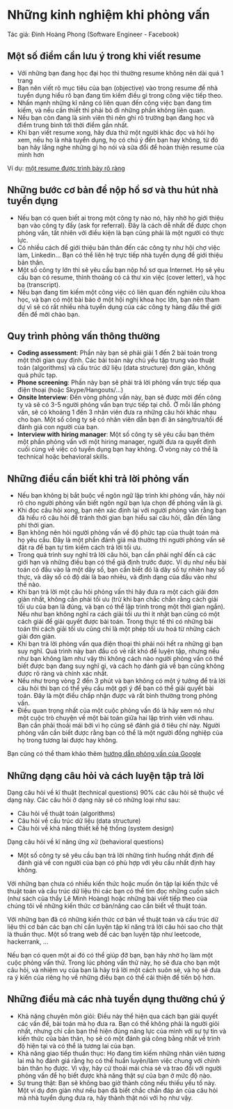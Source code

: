 Những kinh nghiệm khi phỏng vấn
===============================

Tác giả: Đinh Hoàng Phong (Software Engineer - Facebook)

[](http://vnoi.info/wiki/interview/general-experience#m%E1%BB%99t-s%E1%BB%91-%C4%91i%E1%BB%83m-c%E1%BA%A7n-l%C6%B0u-%C3%BD-trong-khi-vi%E1%BA%BFt-resume)Một số điểm cần lưu ý trong khi viết resume
----------------------------------------------------------------------------------------------------------------------------------------------------------------------------------------------------

-   Với những bạn đang học đại học thì thường resume không nên dài quá 1 trang
-   Bạn nên viết rõ mục tiêu của bạn (objective) vào trong resume để nhà tuyển dụng hiểu rõ bạn đang tìm kiếm điều gì trong công việc tiếp theo.
-   Nhấn mạnh những kĩ năng có liên quan đến công việc bạn đang tìm kiếm, và nếu cần thiết thì phải bỏ đi những phần không liên quan.
-   Nếu bạn còn đang là sinh viên thì nên ghi rõ trường bạn đang học và điểm trung bình tới thời điểm gần nhất.
-   Khi bạn viết resume xong, hãy đưa thử một người khác đọc và hỏi họ xem, nếu họ là nhà tuyển dụng, họ có chú ý đến bạn hay không, từ đó bạn hãy lắng nghe những gì họ nói và sửa đổi để hoàn thiện resume của mình hơn

Ví dụ: [một resume được trình bày rõ ràng](https://drive.google.com/file/d/0BwcTB8a10LBwdXdxOWoyRjdVNWc/view)

[](http://vnoi.info/wiki/interview/general-experience#nh%E1%BB%AFng-b%C6%B0%E1%BB%9Bc-c%C6%A1-b%E1%BA%A3n-%C4%91%E1%BB%83-n%E1%BB%99p-h%E1%BB%93-s%C6%A1-v%C3%A0-thu-h%C3%BAt-nh%C3%A0-tuy%E1%BB%83n-d%E1%BB%A5ng)Những bước cơ bản để nộp hồ sơ và thu hút nhà tuyển dụng
--------------------------------------------------------------------------------------------------------------------------------------------------------------------------------------------------------------------------------------------------------------------------

-   Nếu bạn có quen biết ai trong một công ty nào nó, hãy nhờ họ giới thiệu bạn vào công ty đấy (ask for referral). Đây là cách dễ nhất để được chọn phỏng vấn, tất nhiên với điều kiện là bạn cũng phải là một người có thực lực.
-   Có nhiều cách để giới thiệu bản thân đến các công ty như hội chợ việc làm, Linkedin... Bạn có thể liên hệ trực tiếp nhà tuyển dụng để giới thiệu bản thân.
-   Một số công ty lớn thì sẽ yêu cầu bạn nộp hồ sơ qua Internet. Họ sẽ yêu cầu bạn có resume, thỉnh thoảng có cả thư xin việc (cover letter), và học bạ (transcript).
-   Nếu bạn đang tìm kiếm một công việc có liên quan đến nghiên cứu khoa học, và bạn có một bài báo ở một hội nghị khoa học lớn, bạn nên tham dự vì sẽ có rất nhiều nhà tuyển dụng của các công ty hàng đầu thế giới đến để mời chào bạn.

[](http://vnoi.info/wiki/interview/general-experience#quy-tr%C3%ACnh-ph%E1%BB%8Fng-v%E1%BA%A5n-th%C3%B4ng-th%C6%B0%E1%BB%9Dng)Quy trình phỏng vấn thông thường
--------------------------------------------------------------------------------------------------------------------------------------------------------------

-   **Coding assessment**: Phần này bạn sẽ phải giải 1 đến 2 bài toán trong một thời gian quy định. Các bài toán này chủ yếu tập trung vào thuật toán (algorithms) và cấu trúc dữ liệu (data structure) đơn giản, không quá phức tạp.
-   **Phone screening**: Phần này bạn sẽ phải trả lời phỏng vấn trực tiếp qua điện thoại (hoặc Skype/Hangouts/...)
-   **Onsite Interview**: Đến vòng phỏng vấn này, bạn sẽ được mời đến công ty và sẽ có 3-5 người phỏng vấn bạn trực tiếp tại chỗ. Ở mỗi lần phỏng vấn, sẽ có khoảng 1 đến 3 nhân viên đưa ra những câu hỏi khác nhau cho bạn. Một số công ty sẽ có nhân viên dẫn bạn đi ăn sáng/trưa/tối để đánh giá con người của bạn.
-   **Interview with hiring manager**: Một số công ty sẽ yêu cầu bạn thêm một phần phỏng vấn với một hiring manager, người đưa ra quyết định cuối cùng về việc có tuyển dụng bạn hay không. Ở vòng này có thể là technical hoặc behavioral skills.

[](http://vnoi.info/wiki/interview/general-experience#nh%E1%BB%AFng-%C4%91i%E1%BB%81u-c%E1%BA%A7n-bi%E1%BA%BFt-khi-tr%E1%BA%A3-l%E1%BB%9Di-ph%E1%BB%8Fng-v%E1%BA%A5n)Những điều cần biết khi trả lời phỏng vấn
--------------------------------------------------------------------------------------------------------------------------------------------------------------------------------------------------------------

-   Nếu bạn không bị bắt buộc về ngôn ngữ lập trình khi phỏng vấn, hãy nói rõ cho người phỏng vấn biết ngôn ngữ bạn lựa chọn để phỏng vấn là gì.
-   Khi đọc câu hỏi xong, bạn nên xác định lại với người phỏng vấn rằng bạn đã hiểu rõ câu hỏi để tránh thời gian bạn hiểu sai câu hỏi, dẫn đến lãng phí thời gian.
-   Bạn không nên hỏi người phỏng vấn về độ phức tạp của thuật toán mà họ yêu cầu. Đây là một phần đánh giá mà thường thì người phỏng vấn sẽ đặt ra để bạn tự tìm kiếm cách trả lời tối ưu.
-   Trong quá trình suy nghĩ trả lời câu hỏi, bạn cần phải nghĩ đến cả các giới hạn và những điều bạn có thể giả định trước được. Ví dụ như nếu bài toán có đầu vào là một dãy số, bạn cần biết đó là dãy số tự nhiên hay số thực, và dãy số có độ dài là bao nhiêu, và định dạng của đầu vào như thế nào.
-   Khi bạn trả lời một câu hỏi phỏng vấn thì hãy đưa ra một cách giải đơn giản nhất, không cần phải tối ưu (trừ khi bạn chắc chắn rằng cách giải tối ưu của bạn là đúng, và bạn có thể lập trình trong một thời gian ngắn). Nếu như bạn không nghĩ ra cách giải tối ưu thì ít nhật bạn cũng có một cách giải để giải quyết được bài toán. Trong thực tế thì có những bài toán thì cách giải tối ưu cũng chỉ là một phép tối ưu hoá từ những cách giải đơn giản.
-   Khi bạn trả lời phỏng vấn qua điện thoại thì phải nói hết ra những gì bạn suy nghĩ. Quá trình này ban đầu có vẻ rất khó để luyện tập, nhưng nếu như bạn không làm như vậy thì không cách nào người phỏng vấn có thể biết được bạn đang suy nghĩ gì, và cách họ đánh giá về bạn cũng không được rõ ràng và chính xác nhất.
-   Nếu như trong vòng 2 đến 3 phút và bạn không có một ý tưởng để trả lời câu hỏi thì bạn có thể yêu cầu một gợi ý để bạn có thể giải quyết bài toán. Đây là một điều chấp nhận được và rất bình thường trong phỏng vấn.
-   Điều quan trọng nhất của một cuộc phỏng vấn đó là hãy xem nó như một cuộc trò chuyện về một bài toán giữa hai lập trình viên với nhau. Bạn cần phải thoải mái bởi vì họ cũng sẽ đánh giá ở tiêu chí này. Người phỏng vấn cần biết được rằng bạn có thể là một người đồng nghiệp của họ trong tương lai được hay không.

Bạn cũng có thể tham khảo thêm [hướng dẫn phỏng vấn của Google](https://www.youtube.com/watch?time_continue=1&v=oWbUtlUhwa8)

[](http://vnoi.info/wiki/interview/general-experience#nh%E1%BB%AFng-d%E1%BA%A1ng-c%C3%A2u-h%E1%BB%8Fi-v%C3%A0-c%C3%A1ch-luy%E1%BB%87n-t%E1%BA%ADp-tr%E1%BA%A3-l%E1%BB%9Di)Những dạng câu hỏi và cách luyện tập trả lời
----------------------------------------------------------------------------------------------------------------------------------------------------------------------------------------------------------------------

Dạng câu hỏi về kĩ thuật (technical questions) 90% các câu hỏi sẽ thuộc về dạng này. Các câu hỏi ở dạng này sẽ có những loại như sau:

-   Câu hỏi về thuật toán (algorithms)
-   Câu hỏi về cấu trúc dữ liệu (data structure)
-   Câu hỏi về khả năng thiết kế hệ thống (system design)

Dạng câu hỏi về kĩ năng ứng xử (behavioral questions)

-   Một số công ty sẽ yêu cầu bạn trả lời những tình huống nhất định để đánh giá về con người của bạn có phù hợp với yêu cầu nhất định hay không.

Với những bạn chưa có nhiều kiến thức hoặc muốn ôn tập lại kiến thức về thuật toán và cấu trúc dữ liệu thì các bạn có thể tìm đọc những cuốn sách (như sách của thầy Lê Minh Hoàng) hoặc những bài viết tiếp theo của chúng tôi về những kiến thức cơ bản/nâng cao cần biết về thuật toán.

Với những bạn đã có những kiến thức cơ bản về thuật toán và cấu trúc dữ liệu thì cơ bản các bạn chỉ cần luyện tập kĩ năng trả lời câu hỏi sao cho thật là thuần thục. Một số trang web để các bạn luyện tập như leetcode, hackerrank, ...

Nếu bạn có quen một ai đó có thể giúp đỡ bạn, bạn hãy nhờ họ làm một cuộc phỏng vấn thử. Trong lúc phỏng vấn thử này, họ sẽ đưa cho bạn một câu hỏi, và nhiệm vụ của bạn là hãy trả lời một cách suôn sẻ, và họ sẽ đưa ra ý kiến của riêng họ về những điều bạn có thể cải thiện để tiến bộ hơn.

[](http://vnoi.info/wiki/interview/general-experience#nh%E1%BB%AFng-%C4%91i%E1%BB%81u-m%C3%A0-c%C3%A1c-nh%C3%A0-tuy%E1%BB%83n-d%E1%BB%A5ng-th%C6%B0%E1%BB%9Dng-ch%C3%BA-%C3%BD)Những điều mà các nhà tuyển dụng thường chú ý
----------------------------------------------------------------------------------------------------------------------------------------------------------------------------------------------------------------------------

-   Khả năng chuyên môn giỏi: Điều này thể hiện qua cách bạn giải quyết các vấn đề, bài toán mà họ đưa ra. Bạn có thể không phải là người giỏi nhất, nhưng chỉ cần bạn thể hiện đúng năng lực của mình với sự tự tin và kiến thức của bản thân, họ sẽ có một đánh giá công bằng nhất về trình độ hiện tại và có thể là tương lai của bạn.
-   Khả năng giao tiếp thuần thục: Họ đang tìm kiếm những nhân viên tương lai mà họ đánh giá rằng họ có thể huấn luyện/làm việc chung với chính bản thân họ được. Vì vậy, hãy cứ thoải mái chia sẻ và trao đổi với người phỏng vấn để họ biết được khả năng thật sự của bạn ở mức độ nào.
-   Sự trung thật: Bạn sẽ không bao giờ thành công nếu thiếu yếu tố này. Một ví dụ đơn giản như nếu bạn đã biết chắc chắn đáp án của câu hỏi mà nhà tuyển dụng đưa ra, hãy thành thật nói với họ như vậy.